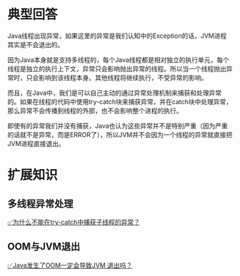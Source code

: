 # 典型回答


Java线程出现异常，如果这里的异常是我们认知中的Exception的话，JVM进程其实是不会退出的。



因为Java本身就是支持多线程的，每个Java线程都是相对独立的执行单元，每个线程是独立的执行上下文，异常只会影响抛出异常的线程。所以当一个线程抛出异常时，只会影响到该线程本身。其他线程将继续执行，不受异常的影响。



而且，在Java中，我们是可以自己主动的通过异常处理机制来捕获和处理异常的。如果在线程的代码中使用try-catch块来捕获异常，并在catch块中处理异常，那么异常不会传播到线程的外部，也不会影响整个进程的执行。



即使有的异常我们并没有捕获，Java也认为这些异常并不是特别严重（因为严重的话就不是异常，而是ERROR了），所以JVM并不会因为一个线程的异常就直接把JVM进程直接退出。



# 扩展知识


## 多线程异常处理


[✅为什么不能在try-catch中捕获子线程的异常？](https://www.yuque.com/hollis666/qyhor6/dtci5npzb1cidzxk)



## OOM与JVM退出


[✅Java发生了OOM一定会导致JVM 退出吗？](https://www.yuque.com/hollis666/qyhor6/fsnk2a6xdyhqfvf7)

  


